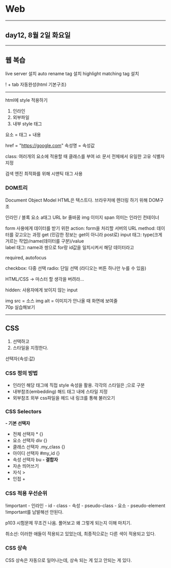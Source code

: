 # Web

---

## day12, 8월 2일 화요일

---

## 웹 복습

live server 설치
auto rename tag 설치
highlight matching tag 설치

! + tab 자동완성(html    기본구조)

---

html에 style 적용하기
1. 인라인
2. 외부파일
3. 내부 style 태그 

요소 = 태그 + 내용

href = "https://google.com"
속성명 = 속성값

class: 여러개의 요소에 적용할 때 클래스를 부여
id: 문서 전체에서 유일한 고유 식별자 지정


검색 엔진 최적화를 위해 시맨틱 태그 사용

### DOM트리
Document Object Model
HTML은 텍스트다. 브라우저에 렌더링 하기 위해 DOM구조

인라인 / 블록 요소
a태그 URL
br 줄바꿈
img 이미지
span 의미는 인라인 컨테이너

form
사용에게 데이터를 받기 위한 
action: form을 처리할 서버의 URL
method: 데이터를 갖고오는 과정 get 
(민감한 정보는 get이 아니라 post로)
input 태그: type(크게 거르는 작업)/name(데이터를 구분)/value  
label 태그: name과 쌍으로
for랑 id값을 일치시켜서 해당 데이터라고

required, autofocus

checkbox: 다중 선택
radio: 단일 선택 (라디오는 버튼 하나만 누를 수 있음)

HTML/CSS -> 마스터 할 생각을 버려라...

hidden: 사용자에게 보이지 않는 input

img src = 소스
img alt = 이미지가 안나올 때 화면에 보여줄  
70p 실습해보기

---

## CSS

1. 선택하고
2. 스타일을 지정한다.

선택자{속성:값}  

### CSS 정의 방법
- 인라인
해당 태그에 직접 style 속성을 활용. 각각의 스타일은 ;으로 구분
- 내부참조(embedding)
해드 태그 내에 스타일 지정
- 외부참조
외부 css파일을 헤드 내 링크를 통해 불러오기

### CSS Selectors
**- 기본 선택자**
- 전체 선택자 * {}
- 요소 선택자 div {}
- 클래스 선택자 .my_class {}
- 아이디 선택자 #my_id {}
- 속성 선택자 bu
**- 결합자**
- 자손 띄어쓰기
- 자식 >
- 인접 +


### CSS 적용 우선순위

!important - 인라인 - id - class - 속성 - pseudo-class - 요소 - pseudo-element
!important를 남발해선 안된다.

p103 시험문제 무조건 나옴. 풀어보고 왜 그렇게 되는지 이해 마치기.

취소선: 이러한 애들이 적용되고 있었는데, 최종적으로는 다른 색이 적용되고 있다.

### CSS 상속
CSS 상속은 자동으로 일어나는데, 상속 되는 게 있고 안되는 게 있다.